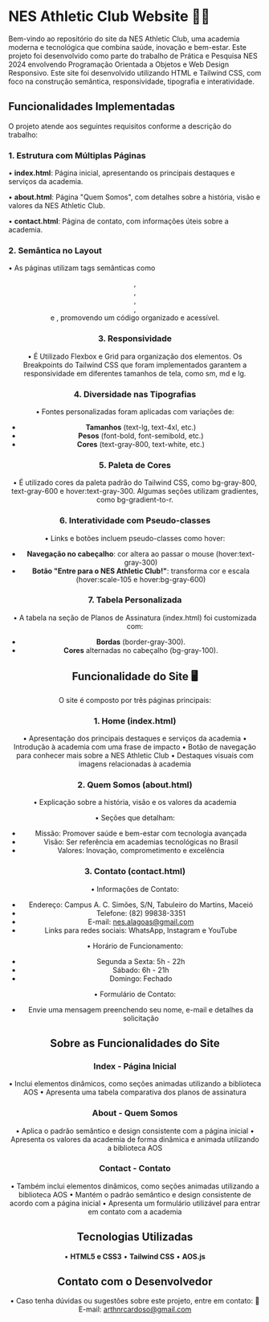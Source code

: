 
# NES Athletic Club Website 🏋️‍♂️

Bem-vindo ao repositório do site da NES Athletic Club, uma academia moderna e tecnológica que combina saúde, inovação e bem-estar. Este projeto foi desenvolvido como parte do trabalho de Prática e Pesquisa NES 2024 envolvendo Programação Orientada a Objetos e Web Design Responsivo. Este site foi desenvolvido utilizando HTML e Tailwind CSS, com foco na construção semântica, responsividade, tipografia e interatividade.

## Funcionalidades Implementadas

O projeto atende aos seguintes requisitos conforme a descrição do trabalho:

### 1. Estrutura com Múltiplas Páginas

• **index.html**: Página inicial, apresentando os principais destaques e serviços da academia.

• **about.html**: Página "Quem Somos", com detalhes sobre a história, visão e valores da NES Athletic Club.

• **contact.html**: Página de contato, com informações úteis sobre a academia.

### 2. Semântica no Layout

• As páginas utilizam tags semânticas como <header>, <main>, <section>, <nav>, <footer> e <table>, promovendo um código organizado e acessível.

### 3. Responsividade

• É Utilizado Flexbox e Grid para organização dos elementos. Os Breakpoints do Tailwind CSS que foram implementados garantem a responsividade em diferentes tamanhos de tela, como sm, md e lg.

### 4. Diversidade nas Tipografias

• Fontes personalizadas foram aplicadas com variações de:
- **Tamanhos** (text-lg, text-4xl, etc.)
- **Pesos** (font-bold, font-semibold, etc.)
- **Cores** (text-gray-800, text-white, etc.)

### 5. Paleta de Cores

• É utilizado cores da paleta padrão do Tailwind CSS, como bg-gray-800, text-gray-600 e hover:text-gray-300. Algumas seções utilizam  gradientes, como bg-gradient-to-r.

### 6. Interatividade com Pseudo-classes

• Links e botões incluem pseudo-classes como hover:
- **Navegação no cabeçalho**: cor altera ao passar o mouse (hover:text-gray-300)
- **Botão "Entre para o NES Athletic Club!"**: transforma cor e escala (hover:scale-105 e hover:bg-gray-600)

### 7. Tabela Personalizada

• A tabela na seção de Planos de Assinatura (index.html) foi customizada com:
- **Bordas** (border-gray-300).
- **Cores** alternadas no cabeçalho (bg-gray-100).

## Funcionalidade do Site 🖥️

O site é composto por três páginas principais:

### 1. Home (index.html)

• Apresentação dos principais destaques e serviços da academia
• Introdução à academia com uma frase de impacto
• Botão de navegação para conhecer mais sobre a NES Athletic Club
• Destaques visuais com imagens relacionadas à academia

### 2. Quem Somos (about.html)

• Explicação sobre a história, visão e os valores da academia

• Seções que detalham:
- Missão: Promover saúde e bem-estar com tecnologia avançada
- Visão: Ser referência em academias tecnológicas no Brasil
- Valores: Inovação, comprometimento e excelência

### 3. Contato (contact.html)

• Informações de Contato:
- Endereço: Campus A. C. Simões, S/N, Tabuleiro do Martins, Maceió
- Telefone: (82) 99838-3351
- E-mail: nes.alagoas@gmail.com
- Links para redes sociais: WhatsApp, Instagram e YouTube

• Horário de Funcionamento:
- Segunda a Sexta: 5h - 22h
- Sábado: 6h - 21h
- Domingo: Fechado

• Formulário de Contato:
- Envie uma mensagem preenchendo seu nome, e-mail e detalhes da solicitação

## Sobre as Funcionalidades do Site

### Index - Página Inicial

• Inclui elementos dinâmicos, como seções animadas utilizando a biblioteca AOS
• Apresenta uma tabela comparativa dos planos de assinatura

### About - Quem Somos

• Aplica o padrão semântico e design consistente com a página inicial
• Apresenta os valores da academia de forma dinâmica e animada utilizando a biblioteca AOS

### Contact - Contato

• Também inclui elementos dinâmicos, como seções animadas utilizando a biblioteca AOS
• Mantém o padrão semântico e design consistente de acordo com a página inicial
• Apresenta um formulário utilizável para entrar em contato com a academia

## Tecnologias Utilizadas

• **HTML5 e CSS3**
• **Tailwind CSS**
• **AOS.js**

## Contato com o Desenvolvedor

• Caso tenha dúvidas ou sugestões sobre este projeto, entre em contato:
📧 E-mail: arthnrcardoso@gmail.com
